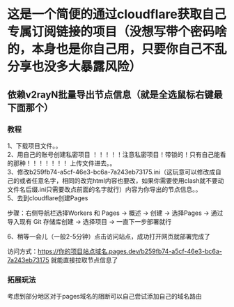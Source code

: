 # 这是一个简便的通过cloudflare获取自己专属订阅链接的项目（没想写带个密码啥的，本身也是你自己用，只要你自己不乱分享也没多大暴露风险）
## 依赖v2rayN批量导出节点信息（就是全选鼠标右键最下面那个）

### 教程
1、下载项目文件。。  
2、用自己的账号创建私密项目 ！！！！！注意私密项目！带锁的！只有自己能看的那种！！！！！！！ 上传文件进去。。  
3、修改b259fb74-a5cf-46e3-bc6a-7a243eb73175.ini（这玩意可以修改成自己的或者任意名字，相同的改完html内容也要改，如果你需要使用clash就不要动文件名后缀.ini只需要改点前面的名字就行）内容为你导出的节点信息。。  
5、去到cloudflare创建Pages  

步骤：右侧导航栏选择Workers 和 Pages → 概述 → 创建 → 选择Pages → 通过导入现有 Git 存储库创建 → 选择项目 → 一直下一步部署就行  

6、稍等一会儿（一般2-5分钟）点击访问站点，成功打开网页就部署完成了  

访问方式：https://你的项目站点域名.pages.dev/b259fb74-a5cf-46e3-bc6a-7a243eb73175 就能直接拉取节点信息了  


### 拓展玩法

考虑到部分地区对于pages域名的阻断可以自己尝试添加自己的域名路由
